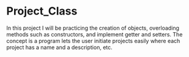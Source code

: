 # Project_Class
In this project I will be practicing the creation of objects, overloading methods such as constructors, and implement getter and setters. The concept is a program lets the user initiate projects easily where each project has a name and a description, etc. 
